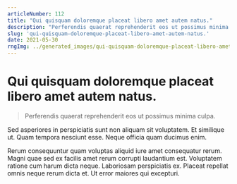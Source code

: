 ```yaml
---
articleNumber: 112
title: "Qui quisquam doloremque placeat libero amet autem natus."
description: "Perferendis quaerat reprehenderit eos ut possimus minima culpa."
slug: 'qui-quisquam-doloremque-placeat-libero-amet-autem-natus.'
date: 2021-05-30
rngImg: ../generated_images/qui-quisquam-doloremque-placeat-libero-amet-autem-natus..jpg
---
```


# Qui quisquam doloremque placeat libero amet autem natus.

> Perferendis quaerat reprehenderit eos ut possimus minima culpa.

Sed asperiores in perspiciatis sunt non aliquam sit voluptatem. Et similique ut. Quam tempora nesciunt esse. Neque officia quam ducimus enim.
 Rerum consequuntur quam voluptas aliquid iure amet consequatur rerum. Magni quae sed ex facilis amet rerum corrupti laudantium est. Voluptatem ratione cum harum dicta neque. Laboriosam perspiciatis ex. Placeat repellat omnis neque rerum dicta et. Ut error maiores qui excepturi.
